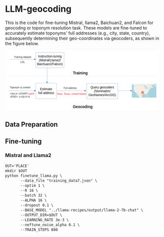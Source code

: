 # LLM-geocoding
This is the code for fine-tuning Mistral, llama2, Baichuan2, and Falcon for geocodng or toponym resolution task. These models are fine-tuned to accurately estimate toponyms' full addresses (e.g., city, state, country), subsequently determining their geo-coordinates via geocoders, as shown in the figure below.

<p align="center">
<a href="url">
 <img src="figure/llm-workflow.png"  ></a>
</p>

## Data Preparation
## Fine-tuning
### Mistral and Llama2
```shell
OUT='PLACE'
mkdir $OUT
python finetune_llama.py \
       --data_file "training_data7.json" \
       --optim 1 \
       --R 16 \
       --batch 32 \
       --ALPHA 16 \
       --dropout 0.1 \
       --BASE_MODEL "../llama-recipes/output/llama-2-7b-chat" \
       --OUTPUT_DIR=$OUT \
       --LEARNING_RATE 3e-3 \
       --neftune_noise_alpha 0.1 \
       --TRAIN_STEPS 800
```
